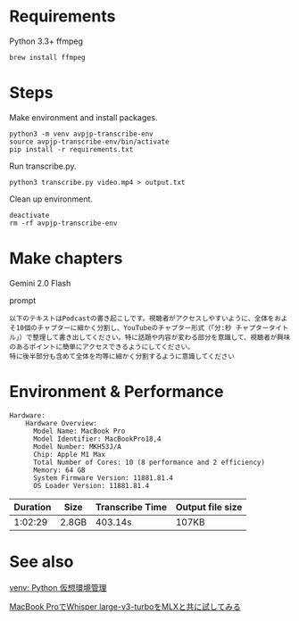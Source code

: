 
# Requirements

Python 3.3+
ffmpeg

```
brew install ffmpeg
```

# Steps

Make environment and install packages.

```
python3 -m venv avpjp-transcribe-env
source avpjp-transcribe-env/bin/activate
pip install -r requirements.txt
```

Run transcribe.py.

```
python3 transcribe.py video.mp4 > output.txt
```

Clean up environment.

```
deactivate
rm -rf avpjp-transcribe-env
```

# Make chapters

Gemini 2.0 Flash

prompt

```
以下のテキストはPodcastの書き起こしです。視聴者がアクセスしやすいように、全体をおよそ10個のチャプターに細かく分割し、YouTubeのチャプター形式（「分:秒 チャプタータイトル」）で整理して書き出してください。特に話題や内容が変わる部分を意識して、視聴者が興味のあるポイントに簡単にアクセスできるようにしてください。
特に後半部分も含めて全体を均等に細かく分割するように意識してください
```

# Environment & Performance

```
Hardware:
    Hardware Overview:
      Model Name: MacBook Pro
      Model Identifier: MacBookPro18,4
      Model Number: MKH53J/A
      Chip: Apple M1 Max
      Total Number of Cores: 10 (8 performance and 2 efficiency)
      Memory: 64 GB
      System Firmware Version: 11881.81.4
      OS Loader Version: 11881.81.4
```

| Duration | Size | Transcribe Time | Output file size |
| --- | --- | --- | --- |
| 1:02:29 | 2.8GB | 403.14s | 107KB |

# See also

[venv: Python 仮想環境管理](https://qiita.com/fiftystorm36/items/b2fd47cf32c7694adc2e)

[MacBook ProでWhisper large-v3-turboをMLXと共に試してみる](https://note.com/ngc_shj/n/n4b197c67a8d9)
